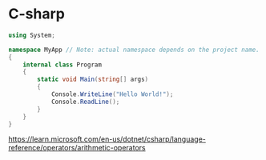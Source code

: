 # C-sharp

```C#
using System;

namespace MyApp // Note: actual namespace depends on the project name.
{
    internal class Program
    {
        static void Main(string[] args)
        {
            Console.WriteLine("Hello World!");
            Console.ReadLine();
        }
    }
}
```
https://learn.microsoft.com/en-us/dotnet/csharp/language-reference/operators/arithmetic-operators
